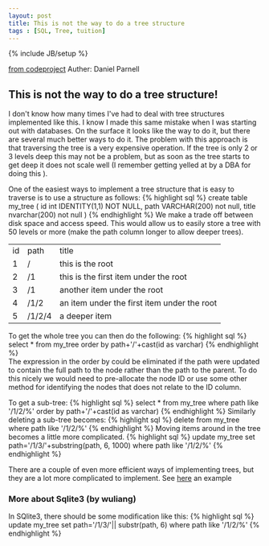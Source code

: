 ```yaml
---
layout: post
title: This is not the way to do a tree structure
tags : [SQL, Tree, tuition]
---
```

{% include JB/setup %}

[from codeproject](http://www.codeproject.com/Articles/162368/Implementing-a-Tree-Structure-with-Database)
Auther: Daniel Parnell

 This is not the way to do a tree structure! 
------------------------------------

I don't know how many times I've had to deal with tree structures implemented like this. I know I made this same mistake when I was starting out with databases. On the surface it looks like the way to do it, but there are several much better ways to do it. The problem with this approach is that traversing the tree is a very expensive operation. If the tree is only 2 or 3 levels deep this may not be a problem, but as soon as the tree starts to get deep it does not scale well (I remember getting yelled at by a DBA for doing this   ).
 
One of the easiest ways to implement a tree structure that is easy to traverse is to use a structure as follows:
 {% highlight sql %} 
create table my_tree (
  id int IDENTITY(1,1) NOT NULL,
  path VARCHAR(200) not null,
  title nvarchar(200) not null
)
{% endhighlight %} 
We make a trade off between disk space and access speed. This would allow us to easily store a tree with 50 levels or more (make the path column longer to allow deeper trees).
 
<table>
    <tr>
        <td>id</td><td>path</td><td>title</td>
    </tr>
    <tr>
        <td>1</td><td>/</td><td>this is the root</td>
    </tr>
    <tr>
        <td>2</td><td>/1</td><td>this is the first item under the root</td>
    </tr>
    <tr>
        <td>3</td><td>/1</td><td>another item under the root</td>
    </tr>
    <tr>
        <td>4</td><td>/1/2</td><td>an item under the first item under the root</td>
    </tr>
    <tr>
        <td>5</td><td>/1/2/4</td><td>a deeper item</td>
    </tr>
</table>
 
To get the whole tree you can then do the following:
 {% highlight sql %}  
select * from my_tree order by  path+'/'+cast(id as varchar)
{% endhighlight %}  
The expression in the order by could be eliminated if the path were updated to contain the full path to the node rather than the path to the parent. To do this nicely we would need to pre-allocate the node ID or use some other method for identifying the nodes that does not relate to the ID column.
 
To get a sub-tree:
 {% highlight sql %}
select * from my_tree where path like '/1/2/%' order by  path+'/'+cast(id as varchar)
{% endhighlight %} 
Similarly deleting a sub-tree becomes:
 {% highlight sql %} 
delete from my_tree where path like '/1/2/%'
{% endhighlight %} 
Moving items around in the tree becomes a little more complicated.
 {% highlight sql %}
update my_tree set path='/1/3/'+substring(path, 6, 1000) where path like '/1/2/%'
{% endhighlight %}
 
There are a couple of even more efficient ways of implementing trees, but they are a lot more complicated to implement.
See [here](http://www.codeproject.com/KB/database/nestedsets.aspx) an example 

### More about Sqlite3 (by wuliang)
In SQlite3, there should be some modification like this:
{% highlight sql %}
update my_tree set path='/1/3/'|| substr(path, 6) where path like '/1/2/%'
{% endhighlight %}


